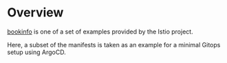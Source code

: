 # Overview

[bookinfo](https://github.com/istio/istio/tree/master/samples/bookinfo) is one of a set of examples provided by the Istio project.

Here, a subset of the manifests is taken as an example for a minimal Gitops setup using ArgoCD.









